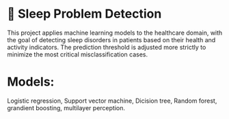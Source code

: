 # 🧠 Sleep Problem Detection
This project applies machine learning models to the healthcare domain, with the goal of detecting sleep disorders in patients based on their health and activity indicators. The prediction threshold is adjusted more strictly to minimize the most critical misclassification cases.

# Models:
Logistic regression, Support vector machine, Dicision tree, Random forest, grandient boosting, multilayer perception. 
